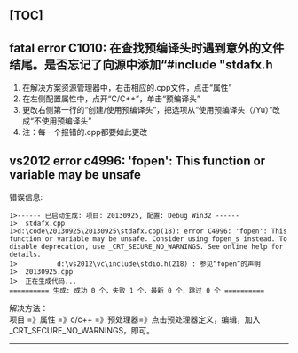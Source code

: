 [TOC]
------------------------
## fatal error C1010: 在查找预编译头时遇到意外的文件结尾。是否忘记了向源中添加“#include "stdafx.h    

1) 在解决方案资源管理器中，右击相应的.cpp文件，点击“属性”                   
2) 在左侧配置属性中，点开“C/C++”，单击“预编译头”           
3) 更改右侧第一行的“创建/使用预编译头”，把选项从“使用预编译头（/Yu）”改成“不使用预编译头”          
4) 注：每一个报错的.cpp都要如此更改        


## vs2012 error c4996: 'fopen': This function or variable may be unsafe       

错误信息:    

```
1>------ 已启动生成: 项目: 20130925, 配置: Debug Win32 ------
1>  stdafx.cpp
1>d:\code\20130925\20130925\stdafx.cpp(18): error C4996: 'fopen': This function or variable may be unsafe. Consider using fopen_s instead. To disable deprecation, use _CRT_SECURE_NO_WARNINGS. See online help for details.
1>          d:\vs2012\vc\include\stdio.h(218) : 参见“fopen”的声明
1>  20130925.cpp
1>  正在生成代码...
========== 生成: 成功 0 个，失败 1 个，最新 0 个，跳过 0 个 ==========
```   

解决方法：    
项目 =》属性 =》c/c++  =》预处理器=》点击预处理器定义，编辑，加入_CRT_SECURE_NO_WARNINGS，即可。      






----------